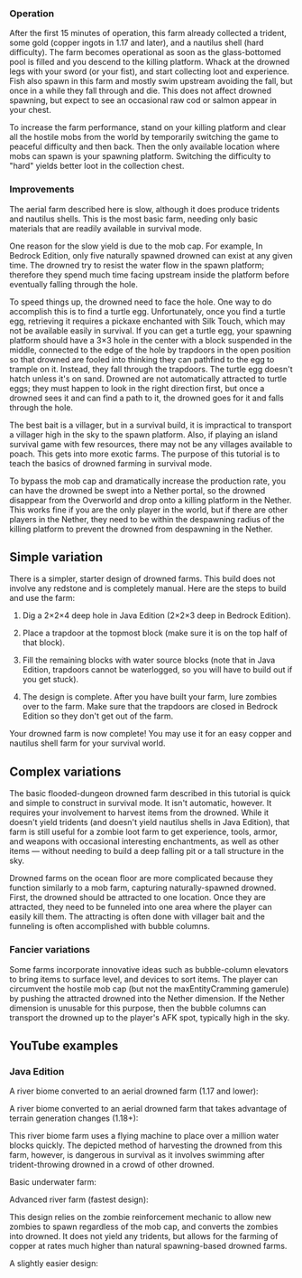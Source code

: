 ### Operation
After the first 15 minutes of operation, this farm already collected a trident, some gold (copper ingots in 1.17 and later), and a nautilus shell (hard difficulty).
The farm becomes operational as soon as the glass-bottomed pool is filled and you descend to the killing platform. Whack at the drowned legs with your sword (or your fist), and start collecting loot and experience. Fish also spawn in this farm and mostly swim upstream avoiding the fall, but once in a while they fall through and die. This does not affect drowned spawning, but expect to see an occasional raw cod or salmon appear in your chest.

To increase the farm performance, stand on your killing platform and clear all the hostile mobs from the world by temporarily switching the game to peaceful difficulty and then back. Then the only available location where mobs can spawn is your spawning platform. Switching the difficulty to "hard" yields better loot in the collection chest.

### Improvements
The aerial farm described here is slow, although it does produce tridents and nautilus shells. This is the most basic farm, needing only basic materials that are readily available in survival mode.

One reason for the slow yield is due to the mob cap. For example, In Bedrock Edition, only five naturally spawned drowned can exist at any given time. The drowned try to resist the water flow in the spawn platform; therefore they spend much time facing upstream inside the platform before eventually falling through the hole.

To speed things up, the drowned need to face the hole. One way to do accomplish this is to find a turtle egg. Unfortunately, once you find a turtle egg, retrieving it requires a pickaxe enchanted with Silk Touch, which may not be available easily in survival. If you can get a turtle egg, your spawning platform should have a 3×3 hole in the center with a block suspended in the middle, connected to the edge of the hole by trapdoors in the open position so that drowned are fooled into thinking they can pathfind to the egg to trample on it. Instead, they fall through the trapdoors. The turtle egg doesn't hatch unless it's on sand. Drowned are not automatically attracted to turtle eggs; they must happen to look in the right direction first, but once a drowned sees it and can find a path to it, the drowned goes for it and falls through the hole.

The best bait is a villager, but in a survival build, it is impractical to transport a villager high in the sky to the spawn platform. Also, if playing an island survival game with few resources, there may not be any villages available to poach. This gets into more exotic farms. The purpose of this tutorial is to teach the basics of drowned farming in survival mode.

To bypass the mob cap and dramatically increase the production rate, you can have the drowned be swept into a Nether portal, so the drowned disappear from the Overworld and drop onto a killing platform in the Nether. This works fine if you are the only player in the world, but if there are other players in the Nether, they need to be within the despawning radius of the killing platform to prevent the drowned from despawning in the Nether.

## Simple variation
There is a simpler, starter design of drowned farms. This build does not involve any redstone and is completely manual. Here are the steps to build and use the farm:

1. Dig a 2×2×4 deep hole in Java Edition (2×2×3 deep in Bedrock Edition).

2. Place a trapdoor at the topmost block (make sure it is on the top half of that block).

3. Fill the remaining blocks with water source blocks (note that in Java Edition, trapdoors cannot be waterlogged, so you will have to build out if you get stuck).

4. The design is complete. After you have built your farm, lure zombies over to the farm. Make sure that the trapdoors are closed in Bedrock Edition so they don't get out of the farm.

Your drowned farm is now complete! You may use it for an easy copper and nautilus shell farm for your survival world.

## Complex variations
The basic flooded-dungeon drowned farm described in this tutorial is quick and simple to construct in survival mode. It isn't automatic, however. It requires your involvement to harvest items from the drowned. While it doesn't yield tridents (and doesn't yield nautilus shells in Java Edition), that farm is still useful for a zombie loot farm to get experience, tools, armor, and weapons with occasional interesting enchantments, as well as other items — without needing to build a deep falling pit or a tall structure in the sky.

Drowned farms on the ocean floor are more complicated because they function similarly to a mob farm, capturing naturally-spawned drowned. First, the drowned should be attracted to one location. Once they are attracted, they need to be funneled into one area where the player can easily kill them. The attracting is often done with villager bait and the funneling is often accomplished with bubble columns.

### Fancier variations
Some farms incorporate innovative ideas such as bubble-column elevators to bring items to surface level, and devices to sort items. The player can circumvent the hostile mob cap (but not the maxEntityCramming gamerule) by pushing the attracted drowned into the Nether dimension. If the Nether dimension is unusable for this purpose, then the bubble columns can transport the drowned up to the player's AFK spot, typically high in the sky.

## YouTube examples
### Java Edition
A river biome converted to an aerial drowned farm (1.17 and lower):




A river biome converted to an aerial drowned farm that takes advantage of terrain generation changes (1.18+):





This river biome farm uses a flying machine to place over a million water blocks quickly. The depicted method of harvesting the drowned from this farm, however, is dangerous in survival as it involves swimming after trident-throwing drowned in a crowd of other drowned.





Basic underwater farm:




Advanced river farm (fastest design):





This design relies on the zombie reinforcement mechanic to allow new zombies to spawn regardless of the mob cap, and converts the zombies into drowned. It does not yield any tridents, but allows for the farming of copper at rates much higher than natural spawning-based drowned farms.




A slightly easier design:




